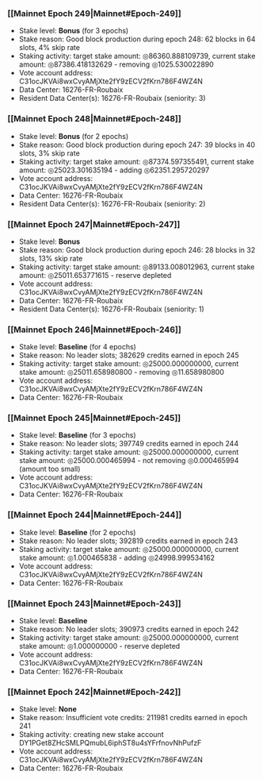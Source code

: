 ### [[Mainnet Epoch 249|Mainnet#Epoch-249]]
* Stake level: **Bonus** (for 3 epochs)
* Stake reason: Good block production during epoch 248: 62 blocks in 64 slots, 4% skip rate
* Staking activity: target stake amount: ◎86360.888109739, current stake amount: ◎87386.418132629 - removing ◎1025.530022890
* Vote account address: C31ocJKVAi8wxCvyAMjXte2fY9zECV2fKrn786F4WZ4N
* Data Center: 16276-FR-Roubaix
* Resident Data Center(s): 16276-FR-Roubaix (seniority: 3)
### [[Mainnet Epoch 248|Mainnet#Epoch-248]]
* Stake level: **Bonus** (for 2 epochs)
* Stake reason: Good block production during epoch 247: 39 blocks in 40 slots, 3% skip rate
* Staking activity: target stake amount: ◎87374.597355491, current stake amount: ◎25023.301635194 - adding ◎62351.295720297
* Vote account address: C31ocJKVAi8wxCvyAMjXte2fY9zECV2fKrn786F4WZ4N
* Data Center: 16276-FR-Roubaix
* Resident Data Center(s): 16276-FR-Roubaix (seniority: 2)
### [[Mainnet Epoch 247|Mainnet#Epoch-247]]
* Stake level: **Bonus**
* Stake reason: Good block production during epoch 246: 28 blocks in 32 slots, 13% skip rate
* Staking activity: target stake amount: ◎89133.008012963, current stake amount: ◎25011.653771615 - reserve depleted
* Vote account address: C31ocJKVAi8wxCvyAMjXte2fY9zECV2fKrn786F4WZ4N
* Data Center: 16276-FR-Roubaix
* Resident Data Center(s): 16276-FR-Roubaix (seniority: 1)
### [[Mainnet Epoch 246|Mainnet#Epoch-246]]
* Stake level: **Baseline** (for 4 epochs)
* Stake reason: No leader slots; 382629 credits earned in epoch 245
* Staking activity: target stake amount: ◎25000.000000000, current stake amount: ◎25011.658980800 - removing ◎11.658980800
* Vote account address: C31ocJKVAi8wxCvyAMjXte2fY9zECV2fKrn786F4WZ4N
* Data Center: 16276-FR-Roubaix
### [[Mainnet Epoch 245|Mainnet#Epoch-245]]
* Stake level: **Baseline** (for 3 epochs)
* Stake reason: No leader slots; 397749 credits earned in epoch 244
* Staking activity: target stake amount: ◎25000.000000000, current stake amount: ◎25000.000465994 - not removing ◎0.000465994 (amount too small)
* Vote account address: C31ocJKVAi8wxCvyAMjXte2fY9zECV2fKrn786F4WZ4N
* Data Center: 16276-FR-Roubaix
### [[Mainnet Epoch 244|Mainnet#Epoch-244]]
* Stake level: **Baseline** (for 2 epochs)
* Stake reason: No leader slots; 392819 credits earned in epoch 243
* Staking activity: target stake amount: ◎25000.000000000, current stake amount: ◎1.000465838 - adding ◎24998.999534162
* Vote account address: C31ocJKVAi8wxCvyAMjXte2fY9zECV2fKrn786F4WZ4N
* Data Center: 16276-FR-Roubaix
### [[Mainnet Epoch 243|Mainnet#Epoch-243]]
* Stake level: **Baseline**
* Stake reason: No leader slots; 390973 credits earned in epoch 242
* Staking activity: target stake amount: ◎25000.000000000, current stake amount: ◎1.000000000 - reserve depleted
* Vote account address: C31ocJKVAi8wxCvyAMjXte2fY9zECV2fKrn786F4WZ4N
* Data Center: 16276-FR-Roubaix
### [[Mainnet Epoch 242|Mainnet#Epoch-242]]
* Stake level: **None**
* Stake reason: Insufficient vote credits: 211981 credits earned in epoch 241
* Staking activity: creating new stake account DY1PGet8ZHcSMLPQmubL6iphST8u4sYFrfnovNhPufzF
* Vote account address: C31ocJKVAi8wxCvyAMjXte2fY9zECV2fKrn786F4WZ4N
* Data Center: 16276-FR-Roubaix